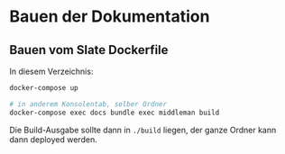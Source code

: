 # Bauen der Dokumentation

## Bauen vom Slate Dockerfile

In diesem Verzeichnis:

```sh
docker-compose up

# in anderem Konsolentab, selber Ordner
docker-compose exec docs bundle exec middleman build
```

Die Build-Ausgabe sollte dann in `./build` liegen, der ganze Ordner kann dann deployed werden.
